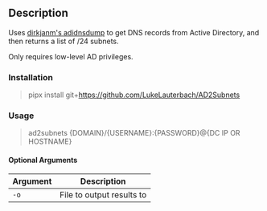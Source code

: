 ## Description 
Uses [dirkjanm's adidnsdump](https://github.com/dirkjanm/adidnsdump) to get DNS records from Active Directory, and then returns a list of /24 subnets.

Only requires low-level AD privileges. 

### Installation 
> pipx install git+https://github.com/LukeLauterbach/AD2Subnets

### Usage
> ad2subnets {DOMAIN}/{USERNAME}:{PASSWORD}@{DC IP OR HOSTNAME}
#### Optional Arguments
| Argument | Description               |
|----------|---------------------------|
| `-o`     | File to output results to |
